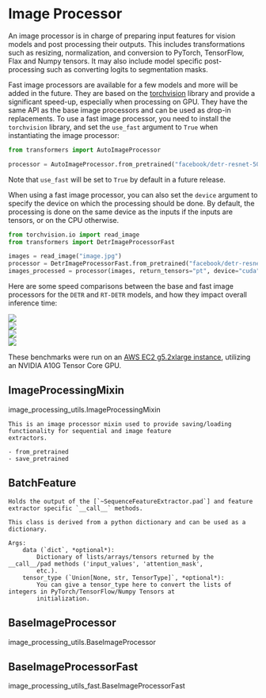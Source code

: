 <!--Copyright 2022 The HuggingFace Team. All rights reserved.

Licensed under the Apache License, Version 2.0 (the "License"); you may not use this file except in compliance with
the License. You may obtain a copy of the License at

http://www.apache.org/licenses/LICENSE-2.0

Unless required by applicable law or agreed to in writing, software distributed under the License is distributed on
an "AS IS" BASIS, WITHOUT WARRANTIES OR CONDITIONS OF ANY KIND, either express or implied. See the License for the
specific language governing permissions and limitations under the License.

⚠️ Note that this file is in Markdown but contain specific syntax for our doc-builder (similar to MDX) that may not be
rendered properly in your Markdown viewer.

-->

# Image Processor

An image processor is in charge of preparing input features for vision models and post processing their outputs. This includes transformations such as resizing, normalization, and conversion to PyTorch, TensorFlow, Flax and Numpy tensors. It may also include model specific post-processing such as converting logits to segmentation masks.

Fast image processors are available for a few models and more will be added in the future. They are based on the [torchvision](https://pytorch.org/vision/stable/index.html) library and provide a significant speed-up, especially when processing on GPU.
They have the same API as the base image processors and can be used as drop-in replacements.
To use a fast image processor, you need to install the `torchvision` library, and set the `use_fast` argument to `True` when instantiating the image processor:

```python
from transformers import AutoImageProcessor

processor = AutoImageProcessor.from_pretrained("facebook/detr-resnet-50", use_fast=True)
```
Note that `use_fast` will be set to `True` by default in a future release.

When using a fast image processor, you can also set the `device` argument to specify the device on which the processing should be done. By default, the processing is done on the same device as the inputs if the inputs are tensors, or on the CPU otherwise.

```python
from torchvision.io import read_image
from transformers import DetrImageProcessorFast

images = read_image("image.jpg")
processor = DetrImageProcessorFast.from_pretrained("facebook/detr-resnet-50")
images_processed = processor(images, return_tensors="pt", device="cuda")
```

Here are some speed comparisons between the base and fast image processors for the `DETR` and `RT-DETR` models, and how they impact overall inference time:

<div class="flex">
  <img src="https://huggingface.co/datasets/huggingface/documentation-images/resolve/main/transformers/benchmark_results_full_pipeline_detr_fast_padded.png" />
</div>
<div class="flex">
  <img src="https://huggingface.co/datasets/huggingface/documentation-images/resolve/main/transformers/benchmark_results_full_pipeline_detr_fast_batched_compiled.png" />
</div>

<div class="flex">
  <img src="https://huggingface.co/datasets/huggingface/documentation-images/resolve/main/transformers/benchmark_results_full_pipeline_rt_detr_fast_single.png" />
</div>
<div class="flex">
  <img src="https://huggingface.co/datasets/huggingface/documentation-images/resolve/main/transformers/benchmark_results_full_pipeline_rt_detr_fast_batched.png" />
</div>

These benchmarks were run on an [AWS EC2 g5.2xlarge instance](https://aws.amazon.com/ec2/instance-types/g5/), utilizing an NVIDIA A10G Tensor Core GPU.


## ImageProcessingMixin

image_processing_utils.ImageProcessingMixin

    This is an image processor mixin used to provide saving/loading functionality for sequential and image feature
    extractors.
    
    - from_pretrained
    - save_pretrained

## BatchFeature


    Holds the output of the [`~SequenceFeatureExtractor.pad`] and feature extractor specific `__call__` methods.

    This class is derived from a python dictionary and can be used as a dictionary.

    Args:
        data (`dict`, *optional*):
            Dictionary of lists/arrays/tensors returned by the __call__/pad methods ('input_values', 'attention_mask',
            etc.).
        tensor_type (`Union[None, str, TensorType]`, *optional*):
            You can give a tensor_type here to convert the lists of integers in PyTorch/TensorFlow/Numpy Tensors at
            initialization.
    

## BaseImageProcessor

image_processing_utils.BaseImageProcessor


## BaseImageProcessorFast

image_processing_utils_fast.BaseImageProcessorFast
